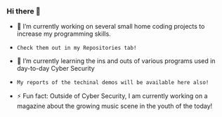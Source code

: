 ### Hi there 👋

- 🔭 I’m currently working on several small home coding projects to increase my programming skills.
-     Check them out in my Repositories tab!
- 🌱 I’m currently learning the ins and outs of various programs used in day-to-day Cyber Security
-     My reports of the techinal demos will be available here also!

- ⚡ Fun fact: Outside of Cyber Security, I am currently working on a magazine about the growing music scene in the youth of the today!
